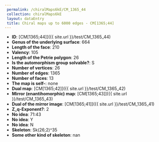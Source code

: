 ```yaml
--- 
 permalink: /chiralMaps6kE/CM_1365_44 
 collection: chiralMaps6kE
 layout: dataEntry
 title: Chiral maps up to 6000 edges - CM[1365;44]
---
```


- **ID**: [CM[1365;44]]({{ site.url }}/test/CM_1365_44)
- **Genus of the underlying surface**: 664
- **Length of the face**: 210
- **Valency**: 105
- **Length of the Petrie polygon**: 26
- **Is the automorphism group solvable?**: S
- **Number of vertices**: 26
- **Number of edges**: 1365
- **Number of faces**: 13
- **The map is self-**: none
- **Dual map**: [CM[1365;42]]({{ site.url }}/test/CM_1365_42)
- **Mirror (enantihomorphic) map**: [CM[1365;43]]({{ site.url }}/test/CM_1365_43)
- **Dual of the mirror image**: [CM[1365;41]]({{ site.url }}/test/CM_1365_41)
- **Z_q-Exponent?**: 2
- **No idea**:  71:43
- **No idea**: Y
- **No idea**: N
- **Skeleton**: Sk(26;2)^35
- **Some other kind of skeleton**: nan
